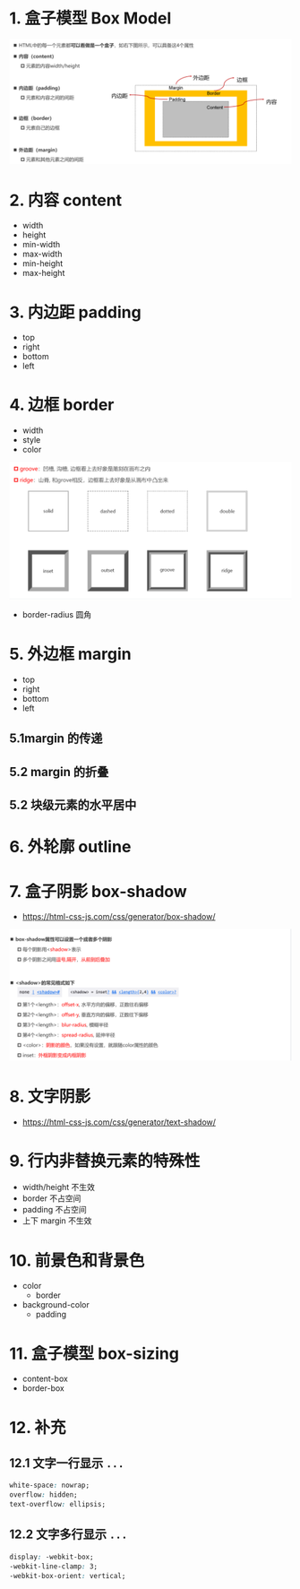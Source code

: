 # 1. 盒子模型 Box Model

![](./images/01.png)

# 2. 内容 content

- width
- height
- min-width
- max-width
- min-height
- max-height

# 3. 内边距 padding

- top
- right
- bottom
- left

# 4. 边框 border

- width
- style
- color

![](./images/02.png)

- border-radius 圆角

# 5. 外边框 margin

- top
- right
- bottom
- left

## 5.1margin 的传递

## 5.2 margin 的折叠

## 5.2 块级元素的水平居中

# 6. 外轮廓 outline

# 7. 盒子阴影 box-shadow

- https://html-css-js.com/css/generator/box-shadow/

![](./images/03.png)

# 8. 文字阴影

- https://html-css-js.com/css/generator/text-shadow/

# 9. 行内非替换元素的特殊性

- width/height 不生效
- border  不占空间
- padding 不占空间
- 上下 margin 不生效

# 10. 前景色和背景色

- color
  - border
- background-color
  - padding

# 11. 盒子模型 box-sizing

- content-box
- border-box

# 12. 补充

## 12.1 文字一行显示 `...`

```css
white-space: nowrap;
overflow: hidden;
text-overflow: ellipsis;
```

## 12.2 文字多行显示 `...`

```css
display: -webkit-box;
-webkit-line-clamp: 3;
-webkit-box-orient: vertical;
```

